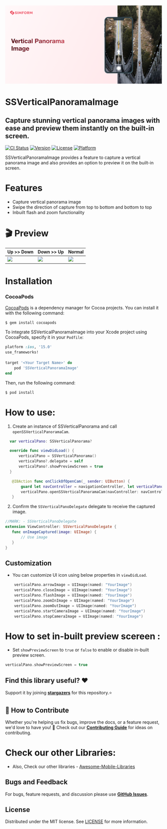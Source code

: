 ![Banner](assets/banner.png)
# SSVerticalPanoramaImage
## Capture stunning vertical panorama images with ease and preview them instantly on the built-in screen.
[![CI Status](https://img.shields.io/github/v/release/SimformSolutionsPvtLtd/SSVerticalPanoramaImage?style=flat)](https://travis-ci.org/SimformSolutionsPvtLtd/SSVerticalPanoramaImage)
[![Version](https://img.shields.io/cocoapods/v/SSVerticalPanoramaImage.svg?style=flat)](https://cocoapods.org/pods/SSVerticalPanoramaImage)
[![License](https://img.shields.io/cocoapods/l/SSVerticalPanoramaImage.svg?style=flat)](https://cocoapods.org/pods/SSVerticalPanoramaImage)
[![Platform](https://img.shields.io/cocoapods/p/SSVerticalPanoramaImage.svg?style=flat)](https://cocoapods.org/pods/SSVerticalPanoramaImage)

SSVerticalPanoramaImage provides a feature to capture a vertical panorama image and also provides an option to preview it on the built-in screen.

# Features

- Capture vertical panorama image
- Swipe the direction of capture from top to bottom and bottom to top
- Inbuilt flash and zoom functionality

# 🎬 Preview
| Up >> Down | Down >> Up | Normal |
|--|--|--|
| ![](assets/UpDown.gif) | ![](assets/DownUp.gif) | ![](assets/Normal.gif)

# Installation

### CocoaPods

[CocoaPods][cocoapods-link] is a dependency manager for Cocoa projects. You can install it with the following command:

```bash
$ gem install cocoapods
```

To integrate SSVerticalPanoramaImage into your Xcode project using CocoaPods, specify it in your `Podfile`:

```ruby
platform :ios, '15.0'
use_frameworks!

target '<Your Target Name>' do
    pod 'SSVerticalPanoramaImage'
end
```

Then, run the following command:

```bash
$ pod install
```

# How to use:

 1. Create an instance of SSVerticalPanorama and call `openSSVerticalPanoramaCam`.
  ```swift
    var verticalPano: SSVerticalPanorama?
  ```

  ```swift
    override func viewDidLoad() {
        verticalPano = SSVerticalPanorama()
        verticalPano?.delegate = self
        verticalPano?.showPreviewScreen = true
    }
  ```
 ```swift
    @IBAction func onClickOfOpenCam(_ sender: UIButton) {
        guard let navController = navigationController, let verticalPano else { return }
        verticalPano.openSSVerticalPanoramaCam(navController: navController)
    }
```
 2. Confirm the `SSVerticalPanoDelegate` delegate to receive the captured image.
 ```swift
 //MARK: - SSVerticalPanoDelegate
extension ViewController: SSVerticalPanoDelegate {
    func onImageCaptured(image: UIImage) {
        // Use image
    }
}
 ```
 
 ## Customization
 * You can customize UI icon using below properties in `viewDidLoad`.
```swift
    verticalPano.arrowImage = UIImage(named: "YourImage")
    verticalPano.closeImage = UIImage(named: "YourImage")
    verticalPano.flashImage = UIImage(named: "YourImage")
    verticalPano.zoomInImage = UIImage(named: "YourImage")
    verticalPano.zoomOutImage = UIImage(named: "YourImage")
    verticalPano.startCameraImage = UIImage(named: "YourImage")
    verticalPano.stopCameraImage = UIImage(named: "YourImage")
```

# How to set in-built preview scereen :
* Set `showPreviewScreen` to `true` or `false` to enable or disable in-built preview screen.
```swift
verticalPano.showPreviewScreen = true
```

## Find this library useful? ❤️
Support it by joining __[stargazers]__ for this repository.⭐

## 🤝 How to Contribute

Whether you're helping us fix bugs, improve the docs, or a feature request, we'd love to have you! 💪
Check out our __[Contributing Guide]__ for ideas on contributing.

# Check our other Libraries:
* Also, Check our other libraries - [Awesome-Mobile-Libraries][Awesome-Mobile-Libraries]

## Bugs and Feedback

For bugs, feature requests, and discussion please use __[GitHub Issues]__.

## License

Distributed under the MIT license. See [LICENSE][license-url] for more information.

[//]: # (These are reference links used in the body of this note and get stripped out when the markdown processor does its job. Thanks SO - http://stackoverflow.com/questions/4823468/store-comments-in-markdown-syntax)


   [git-repo-url]:                              <https://github.com/SimformSolutionsPvtLtd/SSVerticalPanoramaImage.git>
   [stargazers]:                                <https://github.com/SimformSolutionsPvtLtd/SSVerticalPanoramaImage/stargazers>
   [Contributing Guide]:                        <https://github.com/SimformSolutionsPvtLtd/SSVerticalPanoramaImage/blob/master/CONTRIBUTING.md>
   [GitHub Issues]:                             <https://github.com/SimformSolutionsPvtLtd/SSVerticalPanoramaImage/issues>
   [swift-url]: <https://swift.org/>
[cocoapods-link]:                            <https://cocoapods.org/>
   [license-image]:                             <https://img.shields.io/badge/License-MIT-blue.svg>
   [license-url]: <https://github.com/SimformSolutionsPvtLtd/SSVerticalPanoramaImage/blob/master/LICENSE>
   [Awesome-Mobile-Libraries]:                    <https://github.com/SimformSolutionsPvtLtd/Awesome-Mobile-Libraries>
